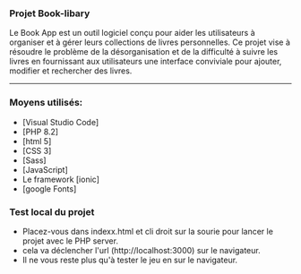 ### Projet Book-libary

Le Book App est un outil logiciel conçu pour aider les utilisateurs à organiser et à gérer leurs collections de livres personnelles. Ce projet vise à résoudre le problème de la désorganisation et de la difficulté à suivre les livres en fournissant aux utilisateurs une interface conviviale pour ajouter, modifier et rechercher des livres.

---

### Moyens utilisés:

- [Visual Studio Code]
- [PHP 8.2]
- [html 5]
- [CSS 3]
- [Sass]
- [JavaScript]
- Le framework [ionic]
- [google Fonts]

### Test local du projet

- Placez-vous dans indexx.html et cli droit sur la sourie pour lancer le projet avec le PHP server.
- cela va déclencher l'url (http://localhost:3000) sur le navigateur.
- Il ne vous reste plus qu'à tester le jeu en sur le navigateur.
